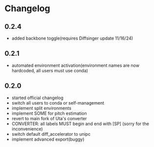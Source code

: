 # Changelog

## 0.2.4
- added backbone toggle(requires Diffsinger update 11/16/24)
## 0.2.1
- automated environment activation(environment names are now hardcoded, all users must use conda)
## 0.2.0
- started official changelog
- switch all users to conda or self-management
- implement split environments
- implement SOME for pitch estimation
- revert to main fork of Uta's converter
- CONVERTER: all labels MUST begin and end with [SP] (sorry for the inconvenience)
- switch default diff_accelerator to unipc
- implement advanced export(buggy)
